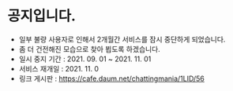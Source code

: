 # 공지입니다.

* 일부 불량 사용자로 인해서 2개월간 서비스를 잠시 중단하게 되었습니다.
* 좀 더 건전해진 모습으로 찾아 뵙도록 하겠습니다.
* 일시 중지 기간 : 2021. 09. 01 ~ 2021. 11. 01
* 서비스 재개일 : 2021. 11. 0
* 링크 게시판 : https://cafe.daum.net/chattingmania/1LID/56

